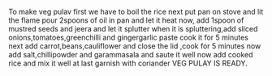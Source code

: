 To make veg pulav
first we have to boil the rice
next put pan on stove and lit the flame
pour 2spoons of oil in pan and let it heat
now, add 1spoon of mustred seeds and jeera and let it splutter
when it is spluttering,add sliced onions,tomatoes,greenchilli and gingergarlic paste 
cook it for 5 minutes
next add carrot,beans,cauliflower and  close the lid ,cook for 5 minutes
now add salt,chillipowder and garammasala and saute it well
now add cooked rice and mix it well
at last garnish with coriander
        VEG PULAY IS READY. 
